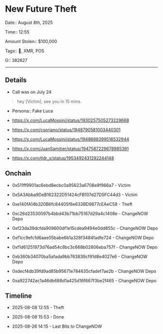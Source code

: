# New Future Theft

Date:: August 8th, 2025

Time:: 12:55

Amount Stolen:: $100,000

Tags:: 🔑, XMR, POS

G:: 382627

---

## Details

- Call was on July 24

> hey [Victim], see you in 15 mins.

- Persona:: Fake Luca

- https://x.com/LucaMossini/status/1930257505273229668

- https://x.com/csoriano/status/1948790581003440301

- https://x.com/LucaMossini/status/1948688399516532944

- https://x.com/JuanSamitier/status/1947587229678985391

- https://x.com/tldr_x/status/1953492431292244148



## Onchain 

- 0x511ff9901ac6ebd8ecbc0a95623a6708e9f966a7 - Victim

- 0x5A3Abba9DeB162322D51424cFB107d27D5FC44d3 - Victim

- 0xe140fA14b320B6fc84405f8e633BD9877cEAeC58 - Theft

- 0xc26d23530097b4bbd43b71bb75167d29a4c1408e - ChangeNOW Depo

- 0xf23da39dcfda909600df1e15cdea9494e0dd855c - ChangeNOW Depo

- 0xf1cc9efc1d6aae05babe6b1a328f3484fadfe724 - ChangeNOW Depo

- 0xf1d61251973d76ad54c8bc3c668b02806eba757f - ChangeNOW Depo

- 0xb360b34070ba5afada9bb763839cf91d8e4027e6 - ChangeNOW Depo

- 0xdecf4db39fd9ad85b95671e784635cfadef7ae2b - ChangeNOW Depo

- 0xa922742ac1a46db688d1a425d16f667f3be2f465 - ChangeNOW Depo



## Timeline

- 2025-08-08 12:55 - Theft

- 2025-08-08 15:53 - Done

- 2025-08-26 14:15 - Last Bits to ChangeNOW


